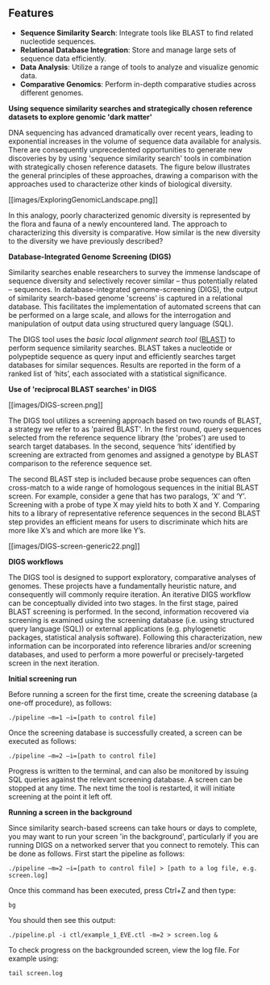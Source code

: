 ## Features

- **Sequence Similarity Search**: Integrate tools like BLAST to find related nucleotide sequences.
- **Relational Database Integration**: Store and manage large sets of sequence data efficiently.
- **Data Analysis**: Utilize a range of tools to analyze and visualize genomic data.
- **Comparative Genomics**: Perform in-depth comparative studies across different genomes.


**Using sequence similarity searches and strategically chosen reference datasets to explore genomic 'dark matter'**

DNA sequencing has advanced dramatically over recent years, leading to exponential increases in the volume of sequence data available for analysis. There are consequently unprecedented opportunities to generate new discoveries by by using 'sequence similarity search' tools in combination with strategically chosen reference datasets. The figure below illustrates the general principles of these approaches, drawing a comparison with the approaches used to characterize other kinds of biological diversity. 

[[images/ExploringGenomicLandscape.png]]

In this analogy, poorly characterized genomic diversity is represented by the flora and fauna of a newly encountered land. The approach to characterizing this diversity is comparative. How similar is the new diversity to the diversity we have previously described?

**Database-Integrated Genome Screening (DIGS)**

Similarity searches enable researchers to survey the immense landscape of sequence diversity and selectively recover similar – thus potentially related – sequences. In database-integrated genome-screening (DIGS), the output of similarity search-based genome 'screens' is captured in a relational database. This facilitates the implementation of automated screens that can be performed on a large scale, and allows for the interrogation and manipulation of output data using structured query language (SQL).

The DIGS tool uses the *basic local alignment search tool* ([BLAST](http://blast.ncbi.nlm.nih.gov/Blast.cgi)) to perform sequence similarity searches. BLAST takes a nucleotide or polypeptide sequence as query input and efficiently searches target databases for similar sequences. Results are reported in the form of a ranked list of ‘hits’, each associated with a statistical significance. 

**Use of 'reciprocal BLAST searches' in DIGS** 

[[images/DIGS-screen.png]]

The DIGS tool utilizes a screening approach based on two rounds of BLAST, a strategy we refer to as 'paired BLAST'. In the first round, query sequences selected from the reference sequence library (the 'probes') are used to search target databases. In the second, sequence ‘hits’ identified by screening are extracted from genomes and assigned a genotype by BLAST comparison to the reference sequence set.

The second BLAST step is included because probe sequences can often cross-match to a wide range of homologous sequences in the initial BLAST screen. For example, consider a gene that has two paralogs, ‘X’ and ‘Y’.  Screening with a probe of type X may yield hits to both X and Y. Comparing hits to a library of representative reference sequences in the second BLAST step provides an efficient means for users to discriminate which hits are more like X’s and which are more like Y’s.


[[images/DIGS-screen-generic22.png]]


**DIGS workflows**
	
The DIGS tool is designed to support exploratory, comparative analyses of genomes. These projects have a fundamentally heuristic nature, and consequently will commonly require iteration. An iterative DIGS workflow can be conceptually divided into two stages. In the first stage, paired BLAST screening is performed. In the second, information recovered via screening is examined using the screening database (i.e. using structured query language (SQL)) or external applications (e.g. phylogenetic packages, statistical analysis software). Following this characterization, new information can be incorporated into reference libraries and/or screening databases, and used to perform a more powerful or precisely-targeted screen in the next iteration. 



**Initial screening run**

Before running a screen for the first time, create the screening database (a one-off procedure), as follows:

```
./pipeline –m=1 –i=[path to control file]
```
Once the screening database is successfully created, a screen can be executed as follows:

```
./pipeline –m=2 –i=[path to control file]
```
Progress is written to the terminal, and can also be monitored by issuing SQL queries against the relevant screening database. A screen can be stopped at any time. The next time the tool is restarted, it will initiate screening at the point it left off.

**Running a screen in the background**

Since similarity search-based screens can take hours or days to complete, you may want to run your screen 'in the background', particularly if you are running DIGS on a networked server that you connect to remotely. This can be done as follows. First start the pipeline as follows:

```
./pipeline –m=2 –i=[path to control file] > [path to a log file, e.g. screen.log]
```

Once this command has been executed, press Ctrl+Z and then type:

```
bg
```
You should then see this output:

```
./pipeline.pl -i ctl/example_1_EVE.ctl -m=2 > screen.log &
```

To check progress on the backgrounded screen, view the log file. For example using:
```
tail screen.log 
```



